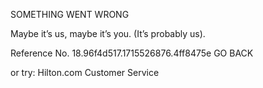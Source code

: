 SOMETHING WENT WRONG

Maybe it’s us, maybe it’s you.
(It’s probably us).

Reference No. 18.96f4d517.1715526876.4ff8475e
GO BACK

or try:
Hilton.com Customer Service